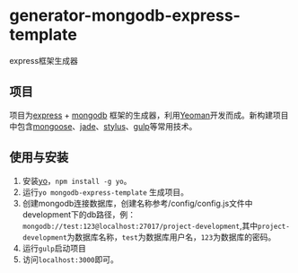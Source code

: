 # generator-mongodb-express-template
express框架生成器

## 项目
项目为[express](http://expressjs.com/) + [mongodb](https://www.mongodb.com/) 框架的生成器，利用[Yeoman](http://yeoman.io/)开发而成。新构建项目中包含[mongoose](http://mongoosejs.com/)、[jade](http://jade-lang.com/)、[stylus](http://stylus-lang.com/)、[gulp](http://gulpjs.com/)等常用技术。

## 使用与安装
1. 安装[yo](http://yeoman.io/)，`npm install -g yo`。
2. 运行`yo mongodb-express-template` 生成项目。
3. 创建mongodb连接数据库，创建名称参考/config/config.js文件中development下的db路径，例：`mongodb://test:123@localhost:27017/project-development`,其中`project-development`为数据库名称，`test`为数据库用户名，`123`为数据库的密码。
4. 运行`gulp`启动项目
5. 访问`localhost:3000`即可。
